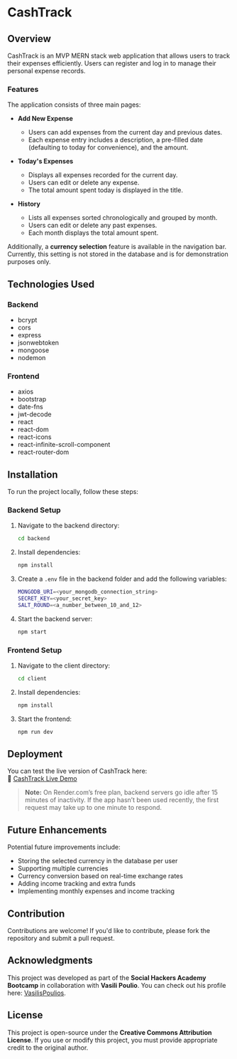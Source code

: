 # CashTrack

## Overview
CashTrack is an MVP MERN stack web application that allows users to track their expenses efficiently. Users can register and log in to manage their personal expense records.

### Features
The application consists of three main pages:

- **Add New Expense**
  - Users can add expenses from the current day and previous dates.
  - Each expense entry includes a description, a pre-filled date (defaulting to today for convenience), and the amount.

- **Today's Expenses**
  - Displays all expenses recorded for the current day.
  - Users can edit or delete any expense.
  - The total amount spent today is displayed in the title.

- **History**
  - Lists all expenses sorted chronologically and grouped by month.
  - Users can edit or delete any past expenses.
  - Each month displays the total amount spent.

Additionally, a **currency selection** feature is available in the navigation bar. Currently, this setting is not stored in the database and is for demonstration purposes only.

## Technologies Used
### Backend
- bcrypt
- cors
- express
- jsonwebtoken
- mongoose
- nodemon

### Frontend
- axios
- bootstrap
- date-fns
- jwt-decode
- react
- react-dom
- react-icons
- react-infinite-scroll-component
- react-router-dom

## Installation
To run the project locally, follow these steps:

### Backend Setup
1. Navigate to the backend directory:
   ```sh
   cd backend
   ```
2. Install dependencies:
   ```sh
   npm install
   ```
3. Create a `.env` file in the backend folder and add the following variables:
   ```sh
   MONGODB_URI=<your_mongodb_connection_string>
   SECRET_KEY=<your_secret_key>
   SALT_ROUND=<a_number_between_10_and_12>
   ```
4. Start the backend server:
   ```sh
   npm start
   ```

### Frontend Setup
1. Navigate to the client directory:
   ```sh
   cd client
   ```
2. Install dependencies:
   ```sh
   npm install
   ```
3. Start the frontend:
   ```sh
   npm run dev
   ```

## Deployment  
You can test the live version of CashTrack here:  
🔗 [CashTrack Live Demo](https://cashtrack-app.netlify.app/)

> **Note:** On Render.com’s free plan, backend servers go idle after 15 minutes of inactivity. If the app hasn’t been used recently, the first request may take up to one minute to respond.

## Future Enhancements
Potential future improvements include:
- Storing the selected currency in the database per user
- Supporting multiple currencies
- Currency conversion based on real-time exchange rates
- Adding income tracking and extra funds
- Implementing monthly expenses and income tracking

## Contribution
Contributions are welcome! If you'd like to contribute, please fork the repository and submit a pull request.

## Acknowledgments
This project was developed as part of the **Social Hackers Academy Bootcamp** in collaboration with **Vasili Poulio**. You can check out his profile here: [VasilisPoulios](https://github.com/VasilisPoulios).

## License
This project is open-source under the **Creative Commons Attribution License**. If you use or modify this project, you must provide appropriate credit to the original author.

